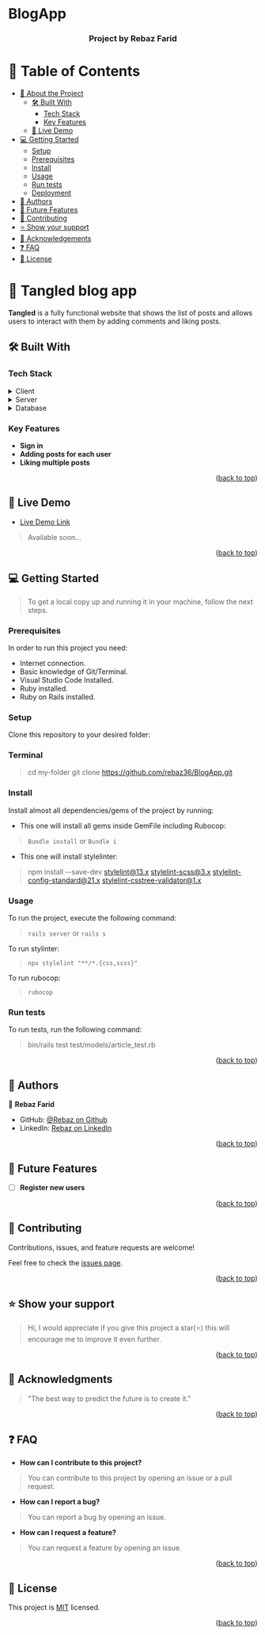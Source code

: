 # BlogApp

<a name="readme-top"></a>

<div align="center">

  <h3><b>Project by Rebaz Farid</b></h3>

</div>

# 📗 Table of Contents

- [📖 About the Project](#about-project)
  - [🛠 Built With](#built-with)
    - [Tech Stack](#tech-stack)
    - [Key Features](#key-features)
  - [🚀 Live Demo](#live-demo)
- [💻 Getting Started](#getting-started)
  - [Setup](#setup)
  - [Prerequisites](#prerequisites)
  - [Install](#install)
  - [Usage](#usage)
  - [Run tests](#run-tests)
  - [Deployment](#triangular_flag_on_post-deployment)
- [👥 Authors](#authors)
- [🔭 Future Features](#future-features)
- [🤝 Contributing](#contributing)
- [⭐️ Show your support](#support)
- [🙏 Acknowledgements](#acknowledgements)
- [❓ FAQ](#faq)
- [📝 License](#license)

# 📖 Tangled blog app <a name="about-project"></a>

**Tangled** is a fully functional website that shows the list of posts and allows users to interact with them by adding comments and liking posts.

## 🛠 Built With <a name="built-with"></a>

### Tech Stack <a name="tech-stack"></a>

<details>
  <summary>Client</summary>
  <ul>
    <li><a href="https://reactjs.org/">React.js</a></li>
  </ul>
</details>

<details>
  <summary>Server</summary>
  <ul>
    <li><a href="https://www.ruby-lang.org/en/">Ruby</a></li>
    <li><a href="https://rubyonrails.org/">Ruby on Rails</a></li>
  </ul>
</details>

<details>
<summary>Database</summary>
  <ul>
    <li><a href="https://www.postgresql.org/">PostgreSQL</a></li>
  </ul>
</details>

### Key Features <a name="key-features"></a>

- **Sign in**
- **Adding posts for each user**
- **Liking multiple posts**

<p align="right">(<a href="#readme-top">back to top</a>)</p>

## 🚀 Live Demo <a name="live-demo"></a>

- [Live Demo Link]()

> Available soon...

<p align="right">(<a href="#readme-top">back to top</a>)</p>

## 💻 Getting Started <a name="getting-started"></a>

> To get a local copy up and running it in your machine, follow the next steps.

### Prerequisites

In order to run this project you need:

- Internet connection.
- Basic knowledge of Git/Terminal.
- Visual Studio Code Installed.
- Ruby installed.
- Ruby on Rails installed.

### Setup

Clone this repository to your desired folder:

### Terminal

> cd my-folder
> git clone <https://github.com/rebaz36/BlogApp.git>

### Install

Install almost all dependencies/gems of the project by running:

- This one will install all gems inside GemFile including Rubocop:

> `Bundle install` or `Bundle i`

- This one will install stylelinter:

> npm install --save-dev stylelint@13.x stylelint-scss@3.x stylelint-config-standard@21.x stylelint-csstree-validator@1.x

### Usage

To run the project, execute the following command:
> `rails server` or `rails s`

To run stylinter:
> `npx stylelint "**/*.{css,scss}"`

To run rubocop:
> `rubocop`

### Run tests

To run tests, run the following command:

> bin/rails test test/models/article_test.rb

<p align="right">(<a href="#readme-top">back to top</a>)</p>

## 👥 Authors <a name="authors"></a>

👤 **Rebaz Farid**

- GitHub: [@Rebaz on Github](https://github.com/rebaz36)
- LinkedIn: [Rebaz on LinkedIn](https://www.linkedin.com/in/rebazfarid/)

<p align="right">(<a href="#readme-top">back to top</a>)</p>

## 🔭 Future Features <a name="future-features"></a>

- [ ] **Register new users**

<p align="right">(<a href="#readme-top">back to top</a>)</p>

## 🤝 Contributing <a name="contributing"></a>

Contributions, issues, and feature requests are welcome!

Feel free to check the [issues page](../../issues/).

<p align="right">(<a href="#readme-top">back to top</a>)</p>

## ⭐️ Show your support <a name="support"></a>

> Hi, I would appreciate if you give this project a star(⭐️) this will encourage me to improve it even further.

<p align="right">(<a href="#readme-top">back to top</a>)</p>

## 🙏 Acknowledgments <a name="acknowledgements"></a>

> "The best way to predict the future is to create it."

<p align="right">(<a href="#readme-top">back to top</a>)</p>

## ❓ FAQ <a name="faq"></a>

- **How can I contribute to this project?**

> You can contribute to this project by opening an issue or a pull request.

- **How can I report a bug?**

> You can report a bug by opening an issue.

- **How can I request a feature?**

> You can request a feature by opening an issue.

<p align="right">(<a href="#readme-top">back to top</a>)</p>

## 📝 License <a name="license"></a>

This project is [MIT](./LICENSE) licensed.

<p align="right">(<a href="#readme-top">back to top</a>)</p>
